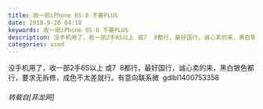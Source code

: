```yaml
---
title: 收一部iPhone 6S-8 不要PLUS
date: 2018-9-20 04:18
keywords: 收一部iPhone 6S-8 不要PLUS
description: 没手机用了，收一部2手6S以上 或7  8都行，最好国行，诚心卖的来，黑白银色都行，要求无拆修，成色不太差就行。有意向联系微  gdlbl1400753358
categories: used
---
```

<td class="t_f" id="postmessage_1837077">

没手机用了，收一部2手6S以上 或7  8都行，最好国行，诚心卖的来，黑白银色都行，要求无拆修，成色不太差就行。有意向联系微  gdlbl1400753358</td>
###### 转载自[菲龙网]